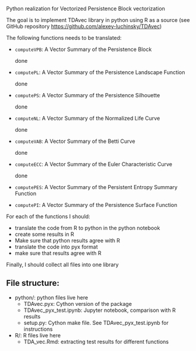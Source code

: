 Python realization for Vectorized Persistence Block vectorization


The goal is to implement TDAvec library in python using R as a source (see GitHub repository https://github.com/alexey-luchinsky/TDAvec)


The following functions needs to be translated:
* `computeVPB`:     A Vector Summary of the Persistence Block

    done

* `computePL`:      A Vector Summary of the Persistence Landscape Function

    done

* `computePS`:      A Vector Summary of the Persistence Silhouette 

    done

* `computeNL`:      A Vector Summary of the Normalized Life Curve

    done

* `computeVAB`:     A Vector Summary of the Betti Curve

    done

* `computeECC`:     A Vector Summary of the Euler Characteristic Curve

    done

* `computePES`:     A Vector Summary of the Persistent Entropy Summary Function
* `computePI`:      A Vector Summary of the Persistence Surface
Function

For each of the functions I should:
* translate the code from R to python in the python notebook
* create some results in R
* Make sure that python results agree with R
* translate the code into pyx format
* make sure that results agree with R

Finally, I should collect all files into one library

## File structure:
* python/: python files live here
    * TDAvec.pyx: Cython version of the package
    * TDAvec_pyx_test.ipynb: Jupyter notebook, comparison with R results
    * setup.py: Cython make file. See TDAvec_pyx_test.ipynb for instructions
* R/: R files live here
    * TDA_vec.Rmd: extracting test results for different functions